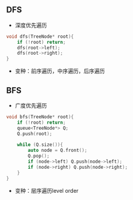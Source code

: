 


## DFS
- 深度优先遍历
```cpp
void dfs(TreeNode* root){
    if (!root) return;
    dfs(root->left);
    dfs(root->right);
}
```
- 变种：前序遍历，中序遍历，后序遍历
## BFS
- 广度优先遍历
```cpp
void bfs(TreeNode* root){
    if (!root) return;
    queue<TreeNode*> Q;
    Q.push(root);
    
    while (Q.size()){
        auto node = Q.front();
        Q.pop();
        if (node->left) Q.push(node->left);
        if (node->right) Q.push(node->right);
    }
}
```
- 变种：层序遍历level order
